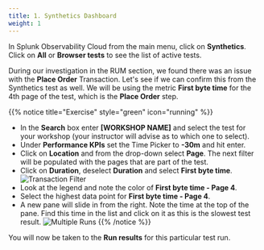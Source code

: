 ```yaml
---
title: 1. Synthetics Dashboard
weight: 1
---
```


In Splunk Observability Cloud from the main menu, click on **Synthetics**. Click on **All** or **Browser tests** to see the list of active tests.

During our investigation in the RUM section, we found there was an issue with the **Place Order** Transaction. Let's see if we can confirm this from the Synthetics test as well. We will be using the metric **First byte time** for the 4th page of the test, which is the **Place Order** step.

{{% notice title="Exercise" style="green" icon="running" %}}

* In the **Search** box enter **[WORKSHOP NAME]** and select the test for your workshop (your instructor will advise as to which one to select).
* Under **Performance KPIs** set the Time Picker to **-30m** and hit enter.
* Click on **Location** and from the drop-down select **Page**. The next filter will be populated with the pages that are part of the test.
* Click on **Duration**, deselect **Duration** and select **First byte time**.
  ![Transaction Filter](../images/synthetics-transaction-filter.png)
* Look at the legend and note the color of **First byte time - Page 4**.
* Select the highest data point for **First byte time - Page 4**.
* A new pane will slide in from the right. Note the time at the top of the pane. Find this time in the list and click on it as this is the slowest test result.
  ![Multiple Runs](../images/synthetics-multiple-runs.png)
{{% /notice %}}

You will now be taken to the **Run results** for this particular test run.
